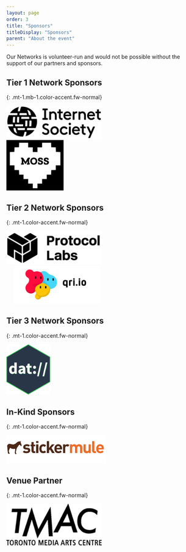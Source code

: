 ```yaml
---
layout: page
order: 3
title: "Sponsors"
titleDisplay: "Sponsors"
parent: "About the event"
---
```


Our Networks is volunteer-run and would not be possible without the support of our partners and sponsors.

## Tier 1 Network Sponsors
{: .mt-1.mb-1.color-accent.fw-normal}

<div class="flex flex-align-center">
  <div class="mr-2">
    <a href="https://www.internetsociety.org/" rel="noopener"><img src="/images/logos/internet-society-logo.svg" width="250" alt="Internet Society logo" /></a>
  </div>
  <div class="">
    <a href="https://www.mozilla.org/en-US/moss/" rel="noopener"><img src="/images/logos/moss-logo.svg" width="150" alt="Mozilla Open Source Support (MOSS) logo" /></a>
  </div>
</div>

## Tier 2 Network Sponsors
{: .mt-1.color-accent.fw-normal}

<div class="flex">
  <div class="mt-1">
    <a href="https://protocol.ai/" rel="noopener"><img src="/images/logos/protocol-labs-logo.svg" width="250" alt="Protocol Labs logo" /></a>
  </div>
  <div class="mt-1">
    <a href="https://qri.io/" rel="noopener"><img style="margin-left: 20px" src="/images/logos/qri-io-logo.svg" width="225" alt="Qri logo" /></a>
  </div>
</div>


## Tier 3 Network Sponsors
{: .mt-1.color-accent.fw-normal}

<div class="flex">
  <div class="mt-1">
    <a href="https://dat.foundation/" rel="noopener"><img src="/images/logos/dat-logo.svg" width="115" alt="Dat Foundation logo" /></a>
  </div>
</div>

## In-Kind Sponsors
{: .mt-1.color-accent.fw-normal}

<div class="flex">
  <div class="mt-1">
    <a href="https://www.stickermule.com/supports/opensource" rel="noopener"><img src="/images/logos/sticker-mule-logo.svg" width="260" alt="Sticker Mule logo" /></a>
  </div>
</div>

## Venue Partner
{: .mt-1.color-accent.fw-normal}

<div class="flex">
  <div class="mt-1">
    <a href="https://www.tomediaarts.org/" rel="noopener"><img src="/images/logos/tmac-logo.svg" width="250" alt="Toronto Media Arts Centre logo" /></a>
  </div>
</div>

